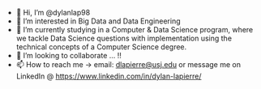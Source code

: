 - 👋 Hi, I’m @dylanlap98
- 👀 I’m interested in Big Data and Data Engineering 
- 🌱 I’m currently studying in a Computer & Data Science program, where we tackle Data Science questions
     with implementation using the technical concepts of a Computer Science degree.
- 💞️ I’m looking to collaborate ... !!
- 📫 How to reach me -> email: dlapierre@usj.edu 
     or message me on LinkedIn @ https://www.linkedin.com/in/dylan-lapierre/

<!---
dylanlap98/dylanlap98 is a ✨ special ✨ repository because its `README.md` (this file) appears on your GitHub profile.
You can click the Preview link to take a look at your changes.
--->

